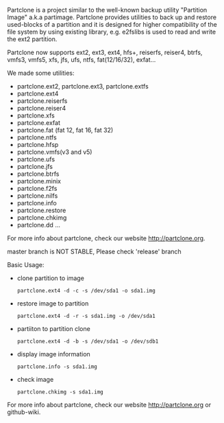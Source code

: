 Partclone is a project similar to the well-known backup utility "Partition Image" a.k.a partimage. Partclone provides utilities to back up and restore used-blocks of a partition and it is designed for higher compatibility of the file system by using existing library, e.g. e2fslibs is used to read and write the ext2 partition.

Partclone now supports ext2, ext3, ext4, hfs+, reiserfs, reiser4, btrfs, vmfs3, vmfs5, xfs, jfs, ufs, ntfs, fat(12/16/32), exfat...

We made some utilities:

* partclone.ext2, partclone.ext3, partclone.extfs
* partclone.ext4
* partclone.reiserfs
* partclone.reiser4
* partclone.xfs
* partclone.exfat
* partclone.fat (fat 12, fat 16, fat 32)
* partclone.ntfs
* partclone.hfsp
* partclone.vmfs(v3 and v5)
* partclone.ufs
* partclone.jfs
* partclone.btrfs
* partclone.minix
* partclone.f2fs
* partclone.nilfs
* partclone.info 
* partclone.restore
* partclone.chkimg
* partclone.dd
...

For more info about partclone, check our website http://partclone.org.

master branch is NOT STABLE, Please check 'release' branch

Basic Usage:

 - clone partition to image

    `partclone.ext4 -d -c -s /dev/sda1 -o sda1.img`

 - restore image to partition

    `partclone.ext4 -d -r -s sda1.img -o /dev/sda1`

 - partiiton to partition clone

    `partclone.ext4 -d -b -s /dev/sda1 -o /dev/sdb1`

 - display image information

    `partclone.info -s sda1.img`

 - check image

    `partclone.chkimg -s sda1.img`

For more info about partclone, check our website http://partclone.org or github-wiki.
